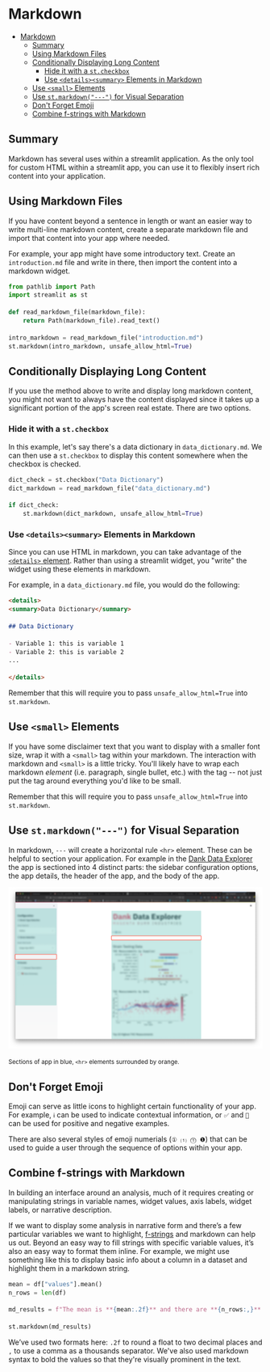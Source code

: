 # Markdown

- [Markdown](#markdown)
  - [Summary](#summary)
  - [Using Markdown Files](#using-markdown-files)
  - [Conditionally Displaying Long Content](#conditionally-displaying-long-content)
    - [Hide it with a `st.checkbox`](#hide-it-with-a-stcheckbox)
    - [Use `<details><summary>` Elements in Markdown](#use-detailssummary-elements-in-markdown)
  - [Use `<small>` Elements](#use-small-elements)
  - [Use `st.markdown("---")` for Visual Separation](#use-stmarkdown%22---%22-for-visual-separation)
  - [Don't Forget Emoji](#dont-forget-emoji)
  - [Combine f-strings with Markdown](#combine-f-strings-with-markdown)

## Summary
Markdown has several uses within a streamlit application. As the only tool for custom HTML within a streamlit app, you can use it to flexibly insert rich content into your application.

## Using Markdown Files

If you have content beyond a sentence in length or want an easier way to write multi-line markdown content, create a separate markdown file and import that content into your app where needed.

For example, your app might have some introductory text. Create an `introduction.md` file and write in there, then import the content into a markdown widget.

```python
from pathlib import Path
import streamlit as st

def read_markdown_file(markdown_file):
    return Path(markdown_file).read_text()

intro_markdown = read_markdown_file("introduction.md")
st.markdown(intro_markdown, unsafe_allow_html=True)
```

## Conditionally Displaying Long Content

If you use the method above to write and display long markdown content, you might not want to always have the content displayed since it takes up a significant portion of the app's screen real estate. There are two options.

### Hide it with a `st.checkbox`

In this example, let's say there's a data dictionary in `data_dictionary.md`. We can then use a `st.checkbox` to display this content somewhere when the checkbox is checked.

```python
dict_check = st.checkbox("Data Dictionary")
dict_markdown = read_markdown_file("data_dictionary.md")

if dict_check:
    st.markdown(dict_markdown, unsafe_allow_html=True)
```

### Use `<details><summary>` Elements in Markdown

Since you can use HTML in markdown, you can take advantage of the [`<details>` element](https://developer.mozilla.org/en-US/docs/Web/HTML/Element/details). Rather than using a streamlit widget, you "write" the widget using these elements in markdown. 

For example, in a `data_dictionary.md` file, you would do the following:

```markdown
<details>
<summary>Data Dictionary</summary>

## Data Dictionary

- Variable 1: this is variable 1
- Variable 2: this is variable 2
...

</details>
```

Remember that this will require you to pass `unsafe_allow_html=True` into `st.markdown`.

## Use `<small>` Elements

If you have some disclaimer text that you want to display with a smaller font size, wrap it with a `<small>` tag within your markdown. The interaction with markdown and `<small>` is a little tricky. You'll likely have to wrap each markdown *element* (i.e. paragraph, single bullet, etc.) with the tag -- not just put the tag around everything you'd like to be small.

Remember that this will require you to pass `unsafe_allow_html=True` into `st.markdown`.

## Use `st.markdown("---")` for Visual Separation

In markdown, `---` will create a horizontal rule `<hr>` element. These can be helpful to section your application. For example in the [Dank Data Explorer](https://dank-data-explorer.herokuapp.com/) the app is sectioned into 4 distinct parts: the sidebar configuration options, the app details, the header of the app, and the body of the app.

![Sectioning with ---](./images/hr-sections.png)

<small>Sections of app in blue, `<hr>` elements surrounded by orange.</small>

## Don't Forget Emoji

Emoji can serve as little icons to highlight certain functionality of your app. For example, `ℹ️` can be used to indicate contextual information, or `✅` and `🚫` can be used for positive and negative examples.

There are also several styles of emoji numerials (`① ⑴ ⓵ ❶`) that can be used to guide a user through the sequence of options within your app.

## Combine f-strings with Markdown

In building an interface around an analysis, much of it requires creating or manipulating strings in variable names, widget values, axis labels, widget labels, or narrative description.

If we want to display some analysis in narrative form and there’s a few particular variables we want to highlight, [f-strings](https://realpython.com/python-f-strings/) and markdown can help us out. Beyond an easy way to fill strings with specific variable values, it’s also an easy way to format them inline. For example, we might use something like this to display basic info about a column in a dataset and highlight them in a markdown string.

```python
mean = df["values"].mean()
n_rows = len(df)

md_results = f"The mean is **{mean:.2f}** and there are **{n_rows:,}**."

st.markdown(md_results)
```

We’ve used two formats here: `.2f` to round a float to two decimal places and `,` to use a comma as a thousands separator. We've also used markdown syntax to bold the values so that they're visually prominent in the text.

